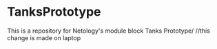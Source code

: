 # TanksPrototype
This is a repository for Netology's module block Tanks Prototype/
//this change is made on laptop
